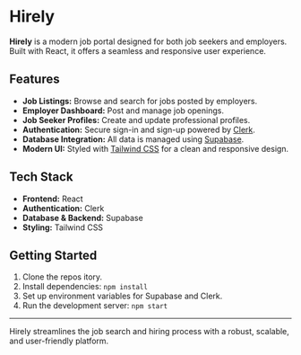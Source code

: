 # Hirely

**Hirely** is a modern job portal designed for both job seekers and employers. Built with React, it offers a seamless and responsive user experience.

## Features

- **Job Listings:** Browse and search for jobs posted by employers.
- **Employer Dashboard:** Post and manage job openings.
- **Job Seeker Profiles:** Create and update professional profiles.
- **Authentication:** Secure sign-in and sign-up powered by [Clerk](https://clerk.com/).
- **Database Integration:** All data is managed using [Supabase](https://supabase.com/).
- **Modern UI:** Styled with [Tailwind CSS](https://tailwindcss.com/) for a clean and responsive design.

## Tech Stack

- **Frontend:** React
- **Authentication:** Clerk
- **Database & Backend:** Supabase
- **Styling:** Tailwind CSS

## Getting Started

1. Clone the repos itory.
2. Install dependencies: `npm install`
3. Set up environment variables for Supabase and Clerk.
4. Run the development server: `npm start`

---

Hirely streamlines the job search and hiring process with a robust, scalable, and user-friendly platform.